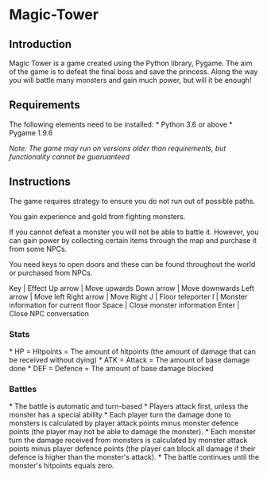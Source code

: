 <h1>Magic-Tower</h1>

<h2>Introduction</h2>
Magic Tower is a game created using the Python library, Pygame. The aim of the game is to defeat the final boss and save the princess. Along the way you will battle many monsters and gain much power, but will it be enough!

<h2>Requirements</h2>
The following elements need to be installed:
* Python 3.6 or above
* Pygame 1.9.6


*Note: The game may run on versions older than requirements, but functionality cannot be guaruanteed*

<h2>Instructions</h2>

The game requires strategy to ensure you do not run out of possible paths. 

You gain experience and gold from fighting monsters.

If you cannot defeat a monster you will not be able to battle it. However, you can gain power by collecting certain items through the map and purchase it from some NPCs.

You need keys to open doors and these can be found throughout the world or purchased from NPCs.

Key | Effect
Up arrow | Move upwards
Down arrow | Move downwards
Left arrow | Move left
Right arrow | Move Right
J | Floor teleporter
I | Monster information for current floor
Space | Close monster information
Enter | Close NPC conversation

<h3>Stats</h3>
* HP = Hitpoints = The amount of hitpoints (the amount of damage that can be received without dying)
* ATK = Attack = The amount of base damage done
* DEF = Defence = The amount of base damage blocked

<h3>Battles</h3>
* The battle is automatic and turn-based
* Players attack first, unless the monster has a special ability
* Each player turn the damage done to monsters is calculated by player attack points minus monster defence points (the player may not be able to damage the monster).
* Each monster turn the damage received from monsters is calculated by monster attack points minus player defence points (the player can block all damage if their defence is higher than the monster's attack).
* The battle continues until the monster's hitpoints equals zero.

